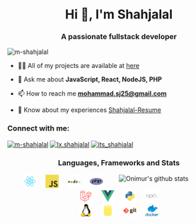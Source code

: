 <h1 align="center">Hi 👋, I'm Shahjalal</h1>
<h3 align="center">A passionate fullstack developer</h3>

<p align="left"> <img src="https://komarev.com/ghpvc/?username=m-shahjalal&label=Views&color=0064ff&style=flat-square" alt="m-shahjalal" /> </p>

- 👨‍💻 All of my projects are available at [here](https://m-shahjalal.netlify.app)

- 💬 Ask me about **JavaScript, React, NodeJS, PHP**

- 📫 How to reach me **mohammad.sj25@gmail.com**

- 📄 Know about my experiences [Shahjalal-Resume](https://docs.google.com/document/d/13kJ1goNUhPHRuN4hOHmaBl4VVF1dzGoAui1IC7ogRuI/view)

<h3 align="left">Connect with me:</h3>
<p align="left">
<a href="https://linkedin.com/in/m-shahjalal" target="blank"><img align="center" src="https://raw.githubusercontent.com/rahuldkjain/github-profile-readme-generator/master/src/images/icons/Social/linked-in-alt.svg" alt="m-shahjalal" height="30" width="40" /></a>
<a href="https://fb.com/lx.shahjalal" target="blank"><img align="center" src="https://raw.githubusercontent.com/rahuldkjain/github-profile-readme-generator/master/src/images/icons/Social/facebook.svg" alt="lx.shahjalal" height="30" width="40" /></a>
<a href="https://instagram.com/its_shahjalal" target="blank"><img align="center" src="https://raw.githubusercontent.com/rahuldkjain/github-profile-readme-generator/master/src/images/icons/Social/instagram.svg" alt="its_shahjalal" height="30" width="40" /></a>
</p>


<h3 align="center">Languages, Frameworks and Stats</h3>

<p>
  <a href="https://github.com/m-shahjalal/handle-path-oz">
    <img width="50%" align="right" alt="Onimur's github stats" src="https://github-readme-stats.vercel.app/api?username=m-shahjalal&show_icons=true" />
  </a>
  
  <p width="50%" align="center">
    <code><img width="6%" src="https://raw.githubusercontent.com/github/explore/80688e429a7d4ef2fca1e82350fe8e3517d3494d/topics/react/react.png"></code> &nbsp; &nbsp;
    <code><img width="6%" src="https://raw.githubusercontent.com/github/explore/80688e429a7d4ef2fca1e82350fe8e3517d3494d/topics/javascript/javascript.png"></code> &nbsp; &nbsp;
    <code><img width="6%" src="https://raw.githubusercontent.com/devicons/devicon/master/icons/nodejs/nodejs-original-wordmark.svg"></code> &nbsp; &nbsp;
    <code><img width="6%" src="https://raw.githubusercontent.com/github/explore/80688e429a7d4ef2fca1e82350fe8e3517d3494d/topics/php/php.png"></code> <br>
    <code><img width="6%" src="https://raw.githubusercontent.com/github/explore/80688e429a7d4ef2fca1e82350fe8e3517d3494d/topics/laravel/laravel.png"></code> &nbsp; &nbsp;
    <code><img width="6%" src="https://raw.githubusercontent.com/github/explore/80688e429a7d4ef2fca1e82350fe8e3517d3494d/topics/vue/vue.png"></code> &nbsp; &nbsp;
    <code><img width="6%" src="https://raw.githubusercontent.com/github/explore/80688e429a7d4ef2fca1e82350fe8e3517d3494d/topics/python/python.png"></code> &nbsp; &nbsp;
    <code><img width="6%" src="https://raw.githubusercontent.com/github/explore/28b02bbc9ad9f7a503c43775aebeb515dc2da5fc/topics/nextjs/nextjs.png"></code> <br>
    <code><img width="6%" src="https://raw.githubusercontent.com/devicons/devicon/master/icons/linux/linux-original.svg"></code> &nbsp; &nbsp;
    <code><img width="6%" src="https://raw.githubusercontent.com/github/explore/13295c57999765ac9ffa3281942a72ab08b79de2/topics/database/database.png"></code> &nbsp; &nbsp;
    <code><img width="6%" src="https://raw.githubusercontent.com/github/explore/80688e429a7d4ef2fca1e82350fe8e3517d3494d/topics/git/git.png"></code> &nbsp; &nbsp;
    <code><img width="6%" src="https://raw.githubusercontent.com/github/explore/80688e429a7d4ef2fca1e82350fe8e3517d3494d/topics/docker/docker.png"></code>
  </p>
</p>

